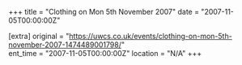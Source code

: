 +++
title = "Clothing on Mon 5th November 2007"
date = "2007-11-05T00:00:00Z"

[extra]
original = "https://uwcs.co.uk/events/clothing-on-mon-5th-november-2007-1474489001798/"    
ent_time = "2007-11-05T00:00:00Z"
location = "N/A"
+++



